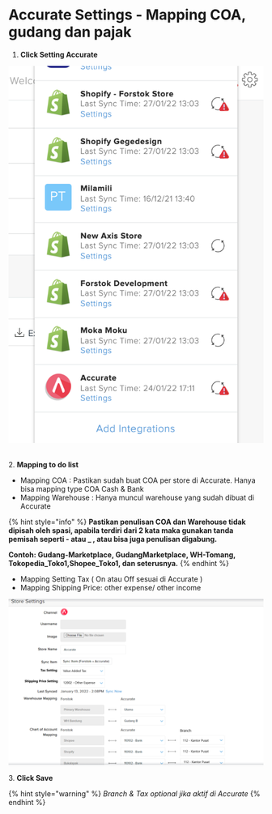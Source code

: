 # Accurate Settings - Mapping COA, gudang dan pajak

1. **Click Setting Accurate**

![](<../../../.gitbook/assets/Screen Shot 2022-01-27 at 1.06.34 PM.png>)

\
2\. **Mapping to do list**

* Mapping COA : Pastikan sudah buat COA per store di Accurate. Hanya bisa mapping type COA Cash & Bank
* Mapping Warehouse : Hanya muncul warehouse yang sudah dibuat di Accurate

{% hint style="info" %}
**Pastikan penulisan COA dan Warehouse tidak dipisah oleh spasi, apabila terdiri dari 2 kata maka gunakan tanda pemisah seperti - atau \_ , atau bisa juga penulisan digabung.**&#x20;

**Contoh: Gudang-Marketplace, GudangMarketplace, WH-Tomang, Tokopedia\_Toko1,Shopee\_Toko1, dan seterusnya.**&#x20;
{% endhint %}

* Mapping Setting Tax ( On atau Off sesuai di Accurate )
* Mapping Shipping Price: other expense/ other income&#x20;

![](<../../../.gitbook/assets/image (446) (1).png>)

3\. **Click Save**

{% hint style="warning" %}
_Branch & Tax optional jika aktif di Accurate_
{% endhint %}
